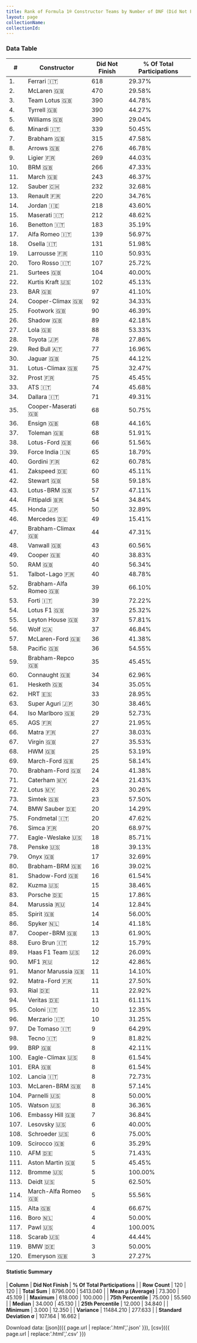 ```yaml
---
title: Rank of Formula 1® Constructor Teams by Number of DNF (Did Not Finish)
layout: page
collectionName: 
collectionId: 
---
```




<canvas id="chart" width="400" height="180"></canvas>
<script>
var data = {
    "datasets": [
        {
            "backgroundColor": [
                "EB212E",
                "FCA13B",
                "09630C",
                "274B72",
                "EAE4ED",
                "1B1D1D",
                "243F73",
                "FFA500",
                "0F5DBB",
                "144D44",
                "E53524",
                "0736A5",
                "FDE139",
                "FFFF01",
                "C0BEC3",
                "73C2FB",
                "B21827",
                "888888",
                "888888",
                "2039C3",
                "888888",
                "D33949",
                "FFFFFF",
                "273027",
                "888888",
                "FA9B27",
                "888888",
                "D70028",
                "121D32",
                "095921",
                "025839",
                "0D1773",
                "888888",
                "888888",
                "1A2446",
                "888888",
                "888888",
                "025839",
                "F6AFC1",
                "888888",
                "888888",
                "FFFFFF",
                "457439",
                "888888",
                "FFFFFF",
                "18A19B",
                "243F73",
                "336667",
                "273027",
                "888888",
                "888888",
                "888888",
                "888888",
                "F6CA46",
                "888888",
                "A3805E",
                "AAAAAA",
                "888888",
                "243F73",
                "888888",
                "FFFFFF",
                "BE9D56",
                "E30010",
                "888888",
                "888888",
                "888888",
                "F60002",
                "888888",
                "888888",
                "07316F",
                "124411",
                "006400",
                "888888",
                "20359D",
                "888888",
                "888888",
                "1A284B",
                "2077C9",
                "888888",
                "888888",
                "888888",
                "C4333B",
                "DDDDDD",
                "5E0A16",
                "888888",
                "FFA500",
                "888888",
                "888888",
                "CF0F18",
                "343434",
                "5E0A16",
                "3FB2B3",
                "888888",
                "888888",
                "888888",
                "888888",
                "888888",
                "888888",
                "888888",
                "888888",
                "888888",
                "888888",
                "888888",
                "888888",
                "FC8881",
                "888888",
                "888888",
                "888888",
                "888888",
                "888888",
                "888888",
                "888888",
                "888888",
                "888888",
                "888888",
                "888888",
                "888888",
                "888888",
                "888888",
                "888888"
            ],
            "borderColor": [
                "16191A",
                "0D1D20",
                "444444",
                "444444",
                "082957",
                "444444",
                "444444",
                "444444",
                "444444",
                "444444",
                "444444",
                "A17A5D",
                "424B52",
                "444444",
                "444444",
                "444444",
                "444444",
                "444444",
                "444444",
                "FC181D",
                "444444",
                "444444",
                "444444",
                "444444",
                "444444",
                "444444",
                "444444",
                "444444",
                "FDCC2F",
                "444444",
                "444444",
                "444444",
                "444444",
                "444444",
                "444444",
                "444444",
                "444444",
                "444444",
                "C81625",
                "444444",
                "444444",
                "444444",
                "444444",
                "444444",
                "444444",
                "D7D7D5",
                "444444",
                "444444",
                "444444",
                "444444",
                "444444",
                "444444",
                "444444",
                "444444",
                "444444",
                "444444",
                "444444",
                "444444",
                "444444",
                "444444",
                "444444",
                "444444",
                "444444",
                "444444",
                "444444",
                "444444",
                "444444",
                "444444",
                "444444",
                "444444",
                "444444",
                "444444",
                "444444",
                "444444",
                "444444",
                "444444",
                "444444",
                "444444",
                "444444",
                "444444",
                "444444",
                "444444",
                "444444",
                "444444",
                "444444",
                "444444",
                "444444",
                "444444",
                "4D4E52",
                "444444",
                "444444",
                "444444",
                "444444",
                "444444",
                "444444",
                "444444",
                "444444",
                "444444",
                "444444",
                "444444",
                "444444",
                "444444",
                "444444",
                "444444",
                "444444",
                "444444",
                "444444",
                "444444",
                "444444",
                "444444",
                "444444",
                "444444",
                "444444",
                "444444",
                "444444",
                "444444",
                "444444",
                "444444",
                "444444",
                "444444"
            ],
            "borderWidth": 1,
            "data": [
                618.0,
                470.0,
                390.0,
                390.0,
                390.0,
                339.0,
                315.0,
                276.0,
                269.0,
                266.0,
                243.0,
                232.0,
                220.0,
                218.0,
                212.0,
                183.0,
                139.0,
                131.0,
                110.0,
                107.0,
                104.0,
                102.0,
                97.0,
                92.0,
                90.0,
                89.0,
                88.0,
                78.0,
                77.0,
                75.0,
                75.0,
                75.0,
                74.0,
                71.0,
                68.0,
                68.0,
                68.0,
                66.0,
                65.0,
                62.0,
                60.0,
                58.0,
                57.0,
                54.0,
                50.0,
                49.0,
                44.0,
                43.0,
                40.0,
                40.0,
                40.0,
                39.0,
                39.0,
                39.0,
                37.0,
                37.0,
                36.0,
                36.0,
                35.0,
                34.0,
                34.0,
                33.0,
                30.0,
                29.0,
                27.0,
                27.0,
                27.0,
                25.0,
                25.0,
                24.0,
                24.0,
                23.0,
                23.0,
                20.0,
                20.0,
                20.0,
                18.0,
                18.0,
                17.0,
                16.0,
                16.0,
                15.0,
                15.0,
                14.0,
                14.0,
                14.0,
                13.0,
                12.0,
                12.0,
                12.0,
                11.0,
                11.0,
                11.0,
                11.0,
                10.0,
                10.0,
                9.0,
                9.0,
                8.0,
                8.0,
                8.0,
                8.0,
                8.0,
                8.0,
                8.0,
                7.0,
                6.0,
                6.0,
                6.0,
                5.0,
                5.0,
                5.0,
                5.0,
                5.0,
                4.0,
                4.0,
                4.0,
                4.0,
                3.0,
                3.0
            ],
            "label": "Did Not Finish"
        }
    ],
    "labels": [
        "Ferrari",
        "McLaren",
        "Team Lotus",
        "Tyrrell",
        "Williams",
        "Minardi",
        "Brabham",
        "Arrows",
        "Ligier",
        "BRM",
        "March",
        "Sauber",
        "Renault",
        "Jordan",
        "Maserati",
        "Benetton",
        "Alfa Romeo",
        "Osella",
        "Larrousse",
        "Toro Rosso",
        "Surtees",
        "Kurtis Kraft",
        "BAR",
        "Cooper-Climax",
        "Footwork",
        "Shadow",
        "Lola",
        "Toyota",
        "Red Bull",
        "Jaguar",
        "Lotus-Climax",
        "Prost",
        "ATS",
        "Dallara",
        "Cooper-Maserati",
        "Ensign",
        "Toleman",
        "Lotus-Ford",
        "Force India",
        "Gordini",
        "Zakspeed",
        "Stewart",
        "Lotus-BRM",
        "Fittipaldi",
        "Honda",
        "Mercedes",
        "Brabham-Climax",
        "Vanwall",
        "Cooper",
        "RAM",
        "Talbot-Lago",
        "Brabham-Alfa Romeo",
        "Forti",
        "Lotus F1",
        "Leyton House",
        "Wolf",
        "McLaren-Ford",
        "Pacific",
        "Brabham-Repco",
        "Connaught",
        "Hesketh",
        "HRT",
        "Super Aguri",
        "Iso Marlboro",
        "AGS",
        "Matra",
        "Virgin",
        "HWM",
        "March-Ford",
        "Brabham-Ford",
        "Caterham",
        "Lotus",
        "Simtek",
        "BMW Sauber",
        "Fondmetal",
        "Simca",
        "Eagle-Weslake",
        "Penske",
        "Onyx",
        "Brabham-BRM",
        "Shadow-Ford",
        "Kuzma",
        "Porsche",
        "Marussia",
        "Spirit",
        "Spyker",
        "Cooper-BRM",
        "Euro Brun",
        "Haas F1 Team",
        "MF1",
        "Manor Marussia",
        "Matra-Ford",
        "Rial",
        "Veritas",
        "Coloni",
        "Merzario",
        "De Tomaso",
        "Tecno",
        "BRP",
        "Eagle-Climax",
        "ERA",
        "Lancia",
        "McLaren-BRM",
        "Parnelli",
        "Watson",
        "Embassy Hill",
        "Lesovsky",
        "Schroeder",
        "Scirocco",
        "AFM",
        "Aston Martin",
        "Bromme",
        "Deidt",
        "March-Alfa Romeo",
        "Alta",
        "Boro",
        "Pawl",
        "Scarab",
        "BMW",
        "Emeryson"
    ]
};
var options = {
  legend: {
    display: false
  },
  scales: {
    xAxes: [{
      ticks: {
        beginAtZero: true,
        maxRotation: 180,
        display: window.innerWidth > 800
      }
    }],
    yAxes: [{
      ticks: {
        beginAtZero: true
      }
    }]
  },
  onResize: function(chart, size) {
    chart.options.scales.xAxes[0].ticks.display = size.width > 800;
  }
};
var chart = new Chart("chart", {
    data: data,
    type: 'bar',
    options: options
});
</script>



### Data Table

| # | Constructor | Did Not Finish | % Of Total Participations |
|--|--|--|--|
| 1. | Ferrari 🇮🇹 | 618 | 29.37% |
| 2. | McLaren 🇬🇧 | 470 | 29.58% |
| 3. | Team Lotus 🇬🇧 | 390 | 44.78% |
| 4. | Tyrrell 🇬🇧 | 390 | 44.27% |
| 5. | Williams 🇬🇧 | 390 | 29.04% |
| 6. | Minardi 🇮🇹 | 339 | 50.45% |
| 7. | Brabham 🇬🇧 | 315 | 47.58% |
| 8. | Arrows 🇬🇧 | 276 | 46.78% |
| 9. | Ligier 🇫🇷 | 269 | 44.03% |
| 10. | BRM 🇬🇧 | 266 | 47.33% |
| 11. | March 🇬🇧 | 243 | 46.37% |
| 12. | Sauber 🇨🇭 | 232 | 32.68% |
| 13. | Renault 🇫🇷 | 220 | 34.76% |
| 14. | Jordan 🇮🇪 | 218 | 43.60% |
| 15. | Maserati 🇮🇹 | 212 | 48.62% |
| 16. | Benetton 🇮🇹 | 183 | 35.19% |
| 17. | Alfa Romeo 🇮🇹 | 139 | 56.97% |
| 18. | Osella 🇮🇹 | 131 | 51.98% |
| 19. | Larrousse 🇫🇷 | 110 | 50.93% |
| 20. | Toro Rosso 🇮🇹 | 107 | 25.72% |
| 21. | Surtees 🇬🇧 | 104 | 40.00% |
| 22. | Kurtis Kraft 🇺🇸 | 102 | 45.13% |
| 23. | BAR 🇬🇧 | 97 | 41.10% |
| 24. | Cooper-Climax 🇬🇧 | 92 | 34.33% |
| 25. | Footwork 🇬🇧 | 90 | 46.39% |
| 26. | Shadow 🇬🇧 | 89 | 42.18% |
| 27. | Lola 🇬🇧 | 88 | 53.33% |
| 28. | Toyota 🇯🇵 | 78 | 27.86% |
| 29. | Red Bull 🇦🇹 | 77 | 16.96% |
| 30. | Jaguar 🇬🇧 | 75 | 44.12% |
| 31. | Lotus-Climax 🇬🇧 | 75 | 32.47% |
| 32. | Prost 🇫🇷 | 75 | 45.45% |
| 33. | ATS 🇮🇹 | 74 | 45.68% |
| 34. | Dallara 🇮🇹 | 71 | 49.31% |
| 35. | Cooper-Maserati 🇬🇧 | 68 | 50.75% |
| 36. | Ensign 🇬🇧 | 68 | 44.16% |
| 37. | Toleman 🇬🇧 | 68 | 51.91% |
| 38. | Lotus-Ford 🇬🇧 | 66 | 51.56% |
| 39. | Force India 🇮🇳 | 65 | 18.79% |
| 40. | Gordini 🇫🇷 | 62 | 60.78% |
| 41. | Zakspeed 🇩🇪 | 60 | 45.11% |
| 42. | Stewart 🇬🇧 | 58 | 59.18% |
| 43. | Lotus-BRM 🇬🇧 | 57 | 47.11% |
| 44. | Fittipaldi 🇧🇷 | 54 | 34.84% |
| 45. | Honda 🇯🇵 | 50 | 32.89% |
| 46. | Mercedes 🇩🇪 | 49 | 15.41% |
| 47. | Brabham-Climax 🇬🇧 | 44 | 47.31% |
| 48. | Vanwall 🇬🇧 | 43 | 60.56% |
| 49. | Cooper 🇬🇧 | 40 | 38.83% |
| 50. | RAM 🇬🇧 | 40 | 56.34% |
| 51. | Talbot-Lago 🇫🇷 | 40 | 48.78% |
| 52. | Brabham-Alfa Romeo 🇬🇧 | 39 | 66.10% |
| 53. | Forti 🇮🇹 | 39 | 72.22% |
| 54. | Lotus F1 🇬🇧 | 39 | 25.32% |
| 55. | Leyton House 🇬🇧 | 37 | 57.81% |
| 56. | Wolf 🇨🇦 | 37 | 46.84% |
| 57. | McLaren-Ford 🇬🇧 | 36 | 41.38% |
| 58. | Pacific 🇬🇧 | 36 | 54.55% |
| 59. | Brabham-Repco 🇬🇧 | 35 | 45.45% |
| 60. | Connaught 🇬🇧 | 34 | 62.96% |
| 61. | Hesketh 🇬🇧 | 34 | 35.05% |
| 62. | HRT 🇪🇸 | 33 | 28.95% |
| 63. | Super Aguri 🇯🇵 | 30 | 38.46% |
| 64. | Iso Marlboro 🇬🇧 | 29 | 52.73% |
| 65. | AGS 🇫🇷 | 27 | 21.95% |
| 66. | Matra 🇫🇷 | 27 | 38.03% |
| 67. | Virgin 🇬🇧 | 27 | 35.53% |
| 68. | HWM 🇬🇧 | 25 | 53.19% |
| 69. | March-Ford 🇬🇧 | 25 | 58.14% |
| 70. | Brabham-Ford 🇬🇧 | 24 | 41.38% |
| 71. | Caterham 🇲🇾 | 24 | 21.43% |
| 72. | Lotus 🇲🇾 | 23 | 30.26% |
| 73. | Simtek 🇬🇧 | 23 | 57.50% |
| 74. | BMW Sauber 🇩🇪 | 20 | 14.29% |
| 75. | Fondmetal 🇮🇹 | 20 | 47.62% |
| 76. | Simca 🇫🇷 | 20 | 68.97% |
| 77. | Eagle-Weslake 🇺🇸 | 18 | 85.71% |
| 78. | Penske 🇺🇸 | 18 | 39.13% |
| 79. | Onyx 🇬🇧 | 17 | 32.69% |
| 80. | Brabham-BRM 🇬🇧 | 16 | 39.02% |
| 81. | Shadow-Ford 🇬🇧 | 16 | 61.54% |
| 82. | Kuzma 🇺🇸 | 15 | 38.46% |
| 83. | Porsche 🇩🇪 | 15 | 17.86% |
| 84. | Marussia 🇷🇺 | 14 | 12.84% |
| 85. | Spirit 🇬🇧 | 14 | 56.00% |
| 86. | Spyker 🇳🇱 | 14 | 41.18% |
| 87. | Cooper-BRM 🇬🇧 | 13 | 61.90% |
| 88. | Euro Brun 🇮🇹 | 12 | 15.79% |
| 89. | Haas F1 Team 🇺🇸 | 12 | 26.09% |
| 90. | MF1 🇷🇺 | 12 | 42.86% |
| 91. | Manor Marussia 🇬🇧 | 11 | 14.10% |
| 92. | Matra-Ford 🇫🇷 | 11 | 27.50% |
| 93. | Rial 🇩🇪 | 11 | 22.92% |
| 94. | Veritas 🇩🇪 | 11 | 61.11% |
| 95. | Coloni 🇮🇹 | 10 | 12.35% |
| 96. | Merzario 🇮🇹 | 10 | 31.25% |
| 97. | De Tomaso 🇮🇹 | 9 | 64.29% |
| 98. | Tecno 🇮🇹 | 9 | 81.82% |
| 99. | BRP 🇬🇧 | 8 | 42.11% |
| 100. | Eagle-Climax 🇺🇸 | 8 | 61.54% |
| 101. | ERA 🇬🇧 | 8 | 61.54% |
| 102. | Lancia 🇮🇹 | 8 | 72.73% |
| 103. | McLaren-BRM 🇬🇧 | 8 | 57.14% |
| 104. | Parnelli 🇺🇸 | 8 | 50.00% |
| 105. | Watson 🇺🇸 | 8 | 36.36% |
| 106. | Embassy Hill 🇬🇧 | 7 | 36.84% |
| 107. | Lesovsky 🇺🇸 | 6 | 40.00% |
| 108. | Schroeder 🇺🇸 | 6 | 75.00% |
| 109. | Scirocco 🇬🇧 | 6 | 35.29% |
| 110. | AFM 🇩🇪 | 5 | 71.43% |
| 111. | Aston Martin 🇬🇧 | 5 | 45.45% |
| 112. | Bromme 🇺🇸 | 5 | 100.00% |
| 113. | Deidt 🇺🇸 | 5 | 62.50% |
| 114. | March-Alfa Romeo 🇬🇧 | 5 | 55.56% |
| 115. | Alta 🇬🇧 | 4 | 66.67% |
| 116. | Boro 🇳🇱 | 4 | 50.00% |
| 117. | Pawl 🇺🇸 | 4 | 100.00% |
| 118. | Scarab 🇺🇸 | 4 | 44.44% |
| 119. | BMW 🇩🇪 | 3 | 50.00% |
| 120. | Emeryson 🇬🇧 | 3 | 27.27% |

#### Statistic Summary

| **Column** | **Did Not Finish** | **% Of Total Participations** |
| **Row Count** | 120 | 120 |
| **Total Sum** | 8796.000 | 5413.040 |
| **Mean μ (Average)** | 73.300 | 45.109 |
| **Maximum** | 618.000 | 100.000 |
| **75th Percentile** | 75.000 | 55.560 |
| **Median** | 34.000 | 45.130 |
| **25th Percentile** | 12.000 | 34.840 |
| **Minimum** | 3.000 | 12.350 |
| **Variance** | 11484.210 | 277.633 |
| **Standard Deviation σ** | 107.164 | 16.662 |

Download data: [json]({{ page.url | replace:'.html','.json' }}), [csv]({{ page.url | replace:'.html','.csv' }})
